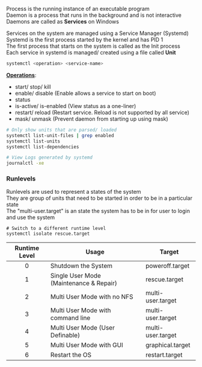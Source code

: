 Process is the running instance of an executable program  
Daemon is a process that runs in the background and is not interactive  
Daemons are called as **Services** on Windows

Services on the system are managed using a Service Manager (Systemd)  
Systemd is the first process started by the kernel and has PID 1  
The first process that starts on the system is called as the Init process  
Each service in systemd is managed/ created using a file called **Unit**

````bash
systemctl <operation> <service-name>
````

**<u>Operations</u>**:

* start/ stop/ kill
* enable/ disable (Enable allows a service to start on boot)
* status
* is-active/ is-enabled (View status as a one-liner)
* restart/ reload (Restart service. Reload is not supported by all service)
* mask/ unmask (Prevent daemon from starting up using mask)

````bash
# Only show units that are parsed/ loaded
systemctl list-unit-files | grep enabled
systemctl list-units
systemctl list-dependencies

# View Logs generated by systemd
journalctl -xe
````

### Runlevels

Runlevels are used to represent a states of the system  
They are group of units that need to be started in order to be in a particular state  
The "multi-user.target" is an state the system has to be in for user to login and use the system

````shell
# Switch to a different runtime level
systemctl isolate rescue.target
````

| Runtime Level | Usage                                   | Target            |
|:-------------:| --------------------------------------- | ----------------- |
|       0       | Shutdown the System                     | poweroff.target   |
|       1       | Single User Mode (Maintenance & Repair) | rescue.target     |
|       2       | Multi User Mode with no NFS             | multi-user.target |
|       3       | Multi User Mode with command line       | multi-user.target |
|       4       | Multi User Mode (User Definable)        | multi-user.target |
|       5       | Multi User Mode with GUI                | graphical.target  |
|       6       | Restart the OS                          | restart.target    |
